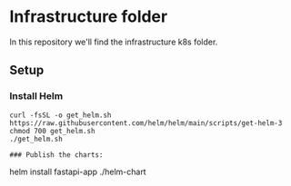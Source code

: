 # Infrastructure folder

In this repository we'll find the infrastructure k8s folder.

## Setup 
### Install Helm
```
curl -fsSL -o get_helm.sh https://raw.githubusercontent.com/helm/helm/main/scripts/get-helm-3
chmod 700 get_helm.sh
./get_helm.sh

### Publish the charts:
```
helm install fastapi-app ./helm-chart
```

